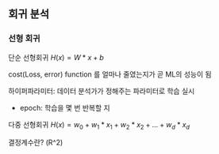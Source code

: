 ## 회귀 분석

### 선형 회귀

단순 선형회귀
$H(x) = W * x + b$

cost(Loss, error) function 를 얼마나 줄였는지가 곧 ML의 성능이 됨

하이퍼파라미터: 데이터 분석가가 정해주는 파라미터로 학습 실시
- epoch: 학습을 몇 번 반복할 지

다중 선형회귀
$H(x) = w_0 + w_1 * x_1 + w_2 * x_2 + ... + w_d * x_d$

결정계수란? (R^2)

